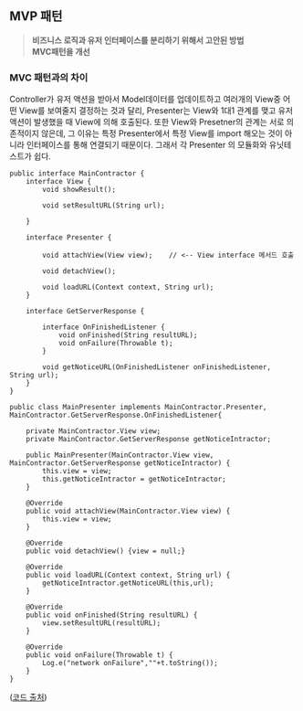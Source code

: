 ## MVP 패턴

> **비즈니스 로직과 유저 인터페이스를 분리하기 위해서 고안된 방법** <br/> **MVC패턴을 개선**

### MVC 패턴과의 차이

Controller가 유저 액션을 받아서 Model데이터를 업데이트하고 여러개의 View중 어떤 View를 보여줄지 결정하는 것과 달리, Presenter는 View와 1대1 관계를 맺고 유저액션이 발생했을 때 View에 의해 호출된다. 또한 View와 Presetner의 관계는 서로 의존적이지 않은데, 그 이유는 특정 Presenter에서 특정 View를 import 해오는 것이 아니라 인터페이스를 통해 연결되기 때문이다. 그래서 각 Presenter 의 모듈화와 유닛테스트가 쉽다.

```
public interface MainContractor {
    interface View {
        void showResult();

        void setResultURL(String url);

    }

    interface Presenter {

        void attachView(View view);    // <-- View interface 메서드 호출

        void detachView();

        void loadURL(Context context, String url);
    }

    interface GetServerResponse {

        interface OnFinishedListener {
            void onFinished(String resultURL);
            void onFailure(Throwable t);
        }

        void getNoticeURL(OnFinishedListener onFinishedListener, String url);
    }
}

public class MainPresenter implements MainContractor.Presenter, MainContractor.GetServerResponse.OnFinishedListener{

    private MainContractor.View view;
    private MainContractor.GetServerResponse getNoticeIntractor;

    public MainPresenter(MainContractor.View view, MainContractor.GetServerResponse getNoticeIntractor) {
        this.view = view;
        this.getNoticeIntractor = getNoticeIntractor;
    }

    @Override
    public void attachView(MainContractor.View view) {
        this.view = view;
    }

    @Override
    public void detachView() {view = null;}

    @Override
    public void loadURL(Context context, String url) {
        getNoticeIntractor.getNoticeURL(this,url);
    }

    @Override
    public void onFinished(String resultURL) {
        view.setResultURL(resultURL);
    }

    @Override
    public void onFailure(Throwable t) {
        Log.e("network onFailure",""+t.toString());
    }
}
```

([코드 출처](https://junghun0.github.io/2019/05/22/android-mvp/))
